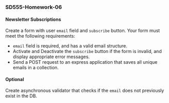 ### SD555-Homework-06

#### Newsletter Subscriptions
Create a form with user `email` field and `subscribe` button. Your form must meet the following requirements:
* `email` field is required, and has a valid email structure.
* Activate and Deactivate the `subscribe` button if the form is invalid, and display appropriate error messages.
* Send a POST request to an express application that saves all unique emails in a collection. 

#### Optional
Create asynchronous validator that checks if the `email` does not previously exist in the DB.
